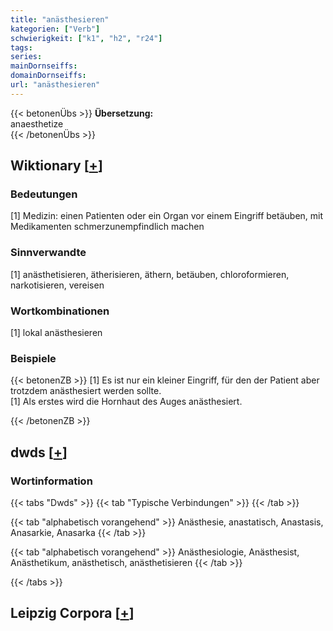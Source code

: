 ```yaml
---
title: "anästhesieren"
kategorien: ["Verb"]
schwierigkeit: ["k1", "h2", "r24"]
tags:
series:
mainDornseiffs:
domainDornseiffs:
url: "anästhesieren"
---
```


{{< betonenÜbs >}}
**Übersetzung:**  
anaesthetize  
{{< /betonenÜbs >}}

## Wiktionary [[+](https://de.wiktionary.org/wiki/anästhesieren)]

### Bedeutungen
[1] Medizin: einen Patienten oder ein Organ vor einem Eingriff betäuben, mit Medikamenten schmerzunempfindlich machen  

### Sinnverwandte
[1] anästhetisieren, ätherisieren, äthern, betäuben, chloroformieren, narkotisieren, vereisen  

### Wortkombinationen
[1] lokal anästhesieren  

### Beispiele
{{< betonenZB >}}
[1] Es ist nur ein kleiner Eingriff, für den der Patient aber trotzdem anästhesiert werden sollte.  
[1] Als erstes wird die Hornhaut des Auges anästhesiert.  

{{< /betonenZB >}}


## dwds [[+](https://www.dwds.de/wb/anästhesieren)]

### Wortinformation
{{< tabs "Dwds" >}}
{{< tab "Typische Verbindungen" >}}
{{< /tab >}}

{{< tab "alphabetisch vorangehend" >}}
Anästhesie, anastatisch, Anastasis, Anasarkie, Anasarka
{{< /tab >}}

{{< tab "alphabetisch vorangehend" >}}
Anästhesiologie, Anästhesist, Anästhetikum, anästhetisch, anästhetisieren
{{< /tab >}}

{{< /tabs >}}

## Leipzig Corpora [[+](https://corpora.uni-leipzig.de/en/res?word=anästhesieren&corpusId=deu_newscrawl-public_2018)]

